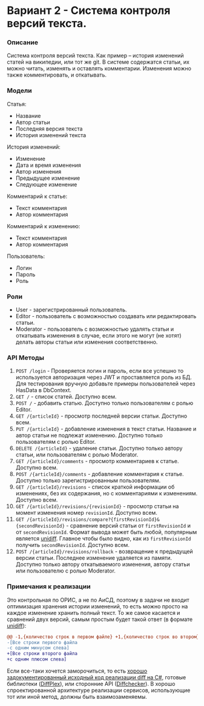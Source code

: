 # Вариант 2 - Система контроля версий текста.

### Описание

Система контроля версий текста. Как пример – история изменений статей на википедии, или тот же git. В системе содержатся статьи, их можно читать, изменять и оставлять комментарии. Изменения можно также комментировать, и откатывать.

### Модели

Статья:
- Название
- Автор статьи
- Последняя версия текста
- История изменений текста

История изменений:
- Изменение
- Дата и время изменения
- Автор изменения
- Предыдущее изменение
- Следующее изменение

Комментарий к статье:
- Текст комментария
- Автор комментария

Комментарий к изменению:
- Текст комментария
- Автор комментария

Пользователь:
- Логин
- Пароль
- Роль

### Роли

- User - зарегистрированный пользователь.
- Editor - пользователь с возможностью создавать или редактировать статьи.
- Moderator - пользователь с возможностью удалять статьи и откатывать изменения в случае, если этого не могут (не хотят) делать авторы статьи или изменения соответственно.

### API Методы

1. `POST /login` - Проверяется логин и пароль, если все успешно то используется авторизация через JWT и проставляется роль из БД. Для тестирования вручную добавьте примеры пользователей через HasData в DbContext.
2. `GET /` - список статей. Доступно всем.
3. `POST /` - добавить статью. Доступно только пользователям с ролью Editor.
4. `GET /{articleId}` - просмотр последней версии статьи. Доступно всем.
5. `PUT /{articleId}` - добавление изменения в текст статьи. Название и автор статьи не подлежат изменению. Доступно только пользователям с ролью Editor.
6. `DELETE /{articleId}` - удаление статьи. Доступно только автору статьи, или пользователям с ролью Moderator.
7. `GET /{articleId}/comments` - просмотр комментариев к статье. Доступно всем.
8. `POST /{articleId}/comments` - добавление комментария к статье. Доступно только зарегистрированным пользователям.
9. `GET /{articleId}/revisions` - список краткой информации об изменениях, без их содержания, но с комментариями к изменениям. Доступно всем.
10. `GET /{articleId}/revisions/{revisionId}` - просмотр статьи на момент изменения номер `revisionId`. Доступно всем.
11. `GET /{articleId}/revisions/compare?{firstRevisionId}&{secondRevisionId}` - сравнение версий статьи от `firstRevisionId` и от `secondRevisionId`. Формат вывода может быть любой, популярным является [unidiff](https://ru.wikipedia.org/wiki/Diff#Универсальный_формат). Главное чтобы было видно, как из `firstRevisionId` получить `secondRevisionId`. Доступно всем.
12. `POST /{articleId}/revisions/rollback` - возвращение к предыдущей версии статьи. Последнее изменение удаляется из памяти. Доступно только автору откатываемого изменения, автору статьи или пользователю с ролью Moderator.

### Примечания к реализации

Это контрольная по ОРИС, а не по АиСД, поэтому в задачи не входит оптимизация хранения истории изменений, то есть можно просто на каждое изменение хранить полный текст. То же самое касается и сравнений двух версий, самым простым будет такой ответ (в формате [unidiff](https://ru.wikipedia.org/wiki/Diff#Универсальный_формат)):

```diff
@@ -1,{количество строк в первом файле} +1,{количество строк во втором} @@
-[Все строки первого файла
-с одним минусом слева]
+[Все строки второго файла
+с одним плюсом слева]
```

Если все-таки хочется заморочиться, то есть [хорошо задокументированный исходный код реализации diff на C#](https://github.com/mathertel/Diff), готовые библиотеки ([DiffPlex](https://www.nuget.org/packages/DiffPlex)), или сторонние API ([Diffchecker](https://www.diffchecker.com/public-api/)). В хорошо спроектированной архитектуре реализации сервисов, использующие тот или иной метод, должны быть взаимозаменяемы.
